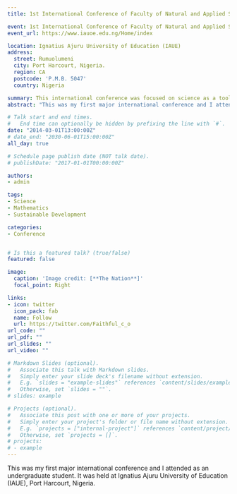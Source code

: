 ```yaml
---
title: 1st International Conference of Faculty of Natural and Applied Sciences, IAUE

event: 1st International Conference of Faculty of Natural and Applied Sciences, IAUE
event_url: https://www.iauoe.edu.ng/Home/index

location: Ignatius Ajuru University of Education (IAUE)
address:
  street: Rumuolumeni
  city: Port Harcourt, Nigeria.
  region: CA
  postcode: 'P.M.B. 5047'
  country: Nigeria

summary: This international conference was focused on science as a tool for sustainable development. On March 2014. 
abstract: "This was my first major international conference and I attended as an undergraduate student." 

# Talk start and end times.
#   End time can optionally be hidden by prefixing the line with `#`.
date: "2014-03-01T13:00:00Z"
# date_end: "2030-06-01T15:00:00Z"
all_day: true

# Schedule page publish date (NOT talk date).
# publishDate: "2017-01-01T00:00:00Z"

authors:
- admin

tags:
- Science
- Mathematics
- Sustainable Development

categories:
- Conference


# Is this a featured talk? (true/false)
featured: false

image:
  caption: 'Image credit: [**The Nation**]'
  focal_point: Right

links:
- icon: twitter
  icon_pack: fab
  name: Follow
  url: https://twitter.com/Faithful_c_o
url_code: ""
url_pdf: ""
url_slides: ""
url_video: ""

# Markdown Slides (optional).
#   Associate this talk with Markdown slides.
#   Simply enter your slide deck's filename without extension.
#   E.g. `slides = "example-slides"` references `content/slides/example-slides.md`.
#   Otherwise, set `slides = ""`.
# slides: example

# Projects (optional).
#   Associate this post with one or more of your projects.
#   Simply enter your project's folder or file name without extension.
#   E.g. `projects = ["internal-project"]` references `content/project/deep-learning/index.md`.
#   Otherwise, set `projects = []`.
# projects:
# - example
---
```


This was my first major international conference and I attended as an undergraduate student. It was held at Ignatius Ajuru University of Education (IAUE), Port Harcourt, Nigeria.
